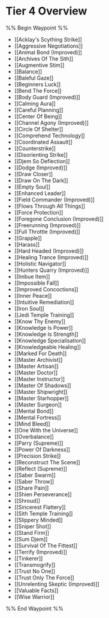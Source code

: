 # Tier 4 Overview
 
%% Begin Waypoint %%
- [[Acklay's Scything Strike]]
- [[Aggressive Negotiations]]
- [[Animal Bond (Improved)]]
- [[Archives Of The Sith]]
- [[Augmentive Stim]]
- [[Balance]]
- [[Baleful Gaze]]
- [[Beginners Luck]]
- [[Bend The Force]]
- [[Body Guard (Improved)]]
- [[Calming Aura]]
- [[Careful Planning]]
- [[Center Of Being]]
- [[Channel Agony (Improved)]]
- [[Circle Of Shelter]]
- [[Comprehend Technology]]
- [[Coordinated Assault]]
- [[Counterstrike]]
- [[Disorienting Strike]]
- [[Djem So Deflection]]
- [[Dodge (Improved)]]
- [[Draw Closer]]
- [[Draw On The Dark]]
- [[Empty Soul]]
- [[Enhanced Leader]]
- [[Field Commander (Improved)]]
- [[Flows Through All Things]]
- [[Force Protection]]
- [[Foregone Conclusion (Improved)]]
- [[Freerunning (Improved)]]
- [[Full Throttle (Improved)]]
- [[Grapple]]
- [[Harass]]
- [[Hard Headed (Improved)]]
- [[Healing Trance (Improved)]]
- [[Holistic Navigator]]
- [[Hunters Quarry (Improved)]]
- [[Imbue Item]]
- [[Impossible Fall]]
- [[Improved Concoctions]]
- [[Inner Peace]]
- [[Intuitive Remediation]]
- [[Iron Soul]]
- [[Jedi Temple Training]]
- [[Know Thy Enemy]]
- [[Knowledge Is Power]]
- [[Knowledge Is Strength]]
- [[Knowledge Specialisation]]
- [[Knowledgeable Healing]]
- [[Marked For Death]]
- [[Master Archivist]]
- [[Master Artisan]]
- [[Master Doctor]]
- [[Master Instructor]]
- [[Master Of Shadows]]
- [[Master Shipwright]]
- [[Master Starhopper]]
- [[Master Surgeon]]
- [[Mental Bond]]
- [[Mental Fortress]]
- [[Mind Bleed]]
- [[One With the Universe]]
- [[Overbalance]]
- [[Parry (Supreme)]]
- [[Power Of Darkness]]
- [[Precision Strike]]
- [[Reconstruct The Scene]]
- [[Reflect (Supreme)]]
- [[Saber Swarm]]
- [[Saber Throw]]
- [[Share Pain]]
- [[Shien Perseverance]]
- [[Shroud]]
- [[Sincerest Flattery]]
- [[Sith Temple Training]]
- [[Slippery Minded]]
- [[Sniper Shot]]
- [[Stand Firm]]
- [[Sum Djem]]
- [[Survival Of The Fittest]]
- [[Terrify (Improved)]]
- [[Tinkerer]]
- [[Transmogrify]]
- [[Trust No One]]
- [[Trust Only The Force]]
- [[Unrelenting Skeptic (Improved)]]
- [[Valuable Facts]]
- [[Wise Warrior]]

%% End Waypoint %%
